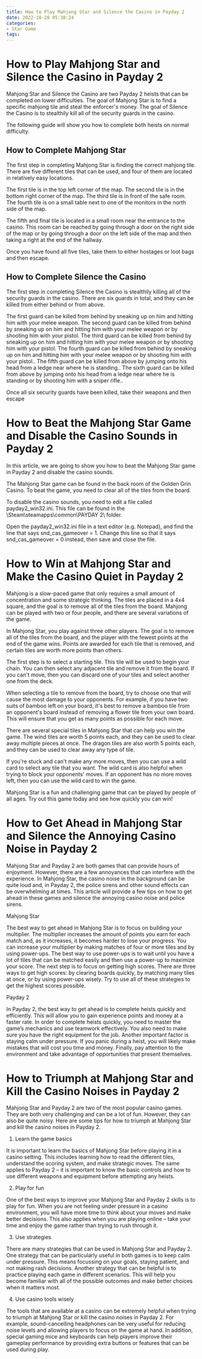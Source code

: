 ```yaml
---
title: How to Play Mahjong Star and Silence the Casino in Payday 2 
date: 2022-10-28 05:38:24
categories:
- Star Game
tags:
---
```



#  How to Play Mahjong Star and Silence the Casino in Payday 2 

Mahjong Star and Silence the Casino are two Payday 2 heists that can be completed on lower difficulties. The goal of Mahjong Star is to find a specific mahjong tile and steal the enforcer's money. The goal of Silence the Casino is to stealthily kill all of the security guards in the casino.

The following guide will show you how to complete both heists on normal difficulty.

## How to Complete Mahjong Star 
The first step in completing Mahjong Star is finding the correct mahjong tile. There are five different tiles that can be used, and four of them are located in relatively easy locations.

The first tile is in the top left corner of the map. The second tile is in the bottom right corner of the map. The third tile is in front of the safe room. The fourth tile is on a small table next to one of the monitors in the north side of the map.

The fifth and final tile is located in a small room near the entrance to the casino. This room can be reached by going through a door on the right side of the map or by going through a door on the left side of the map and then taking a right at the end of the hallway.

Once you have found all five tiles, take them to either hostages or loot bags and then escape. 

## How to Complete Silence the Casino 
The first step in completing Silence the Casino is stealthily killing all of the security guards in the casino. There are six guards in total, and they can be killed from either behind or from above.

The first guard can be killed from behind by sneaking up on him and hitting him with your melee weapon. The second guard can be killed from behind by sneaking up on him and hitting him with your melee weapon or by shooting him with your pistol. The third guard can be killed from behind by sneaking up on him and hitting him with your melee weapon or by shooting him with your pistol. The fourth guard can be killed from behind by sneaking up on him and hitting him with your melee weapon or by shooting him with your pistol.. The fifth guard can be killed from above by jumping onto his head from a ledge near where he is standing.. The sixth guard can be killed from above by jumping onto his head from a ledge near where he is standing or by shooting him with a sniper rifle.. 

Once all six security guards have been killed, take their weapons and then escape

#  How to Beat the Mahjong Star Game and Disable the Casino Sounds in Payday 2 

In this article, we are going to show you how to beat the Mahjong Star game in Payday 2 and disable the casino sounds.

The Mahjong Star game can be found in the back room of the Golden Grin Casino. To beat the game, you need to clear all of the tiles from the board.

To disable the casino sounds, you need to edit a file called payday2_win32.ini. This file can be found in the \Steam\steamapps\common\PAYDAY 2\ folder.

Open the payday2_win32.ini file in a text editor (e.g. Notepad), and find the line that says snd_cas_gameover = 1. Change this line so that it says snd_cas_gameover = 0 instead, then save and close the file.

#  How to Win at Mahjong Star and Make the Casino Quiet in Payday 2 
Mahjong is a slow-paced game that only requires a small amount of concentration and some strategic thinking. The tiles are placed in a 4x4 square, and the goal is to remove all of the tiles from the board. Mahjong can be played with two or four people, and there are several variations of the game.

In Mahjong Star, you play against three other players. The goal is to remove all of the tiles from the board, and the player with the fewest points at the end of the game wins. Points are awarded for each tile that is removed, and certain tiles are worth more points than others.

The first step is to select a starting tile. This tile will be used to begin your chain. You can then select any adjacent tile and remove it from the board. If you can't move, then you can discard one of your tiles and select another one from the deck.

When selecting a tile to remove from the board, try to choose one that will cause the most damage to your opponents. For example, if you have two suits of bamboo left on your board, it's best to remove a bamboo tile from an opponent's board instead of removing a flower tile from your own board. This will ensure that you get as many points as possible for each move.

There are several special tiles in Mahjong Star that can help you win the game. The wind tiles are worth 5 points each, and they can be used to clear away multiple pieces at once. The dragon tiles are also worth 5 points each, and they can be used to clear away any type of tile.

If you're stuck and can't make any more moves, then you can use a wild card to select any tile that you want. The wild card is also helpful when trying to block your opponents' moves. If an opponent has no more moves left, then you can use the wild card to win the game.

Mahjong Star is a fun and challenging game that can be played by people of all ages. Try out this game today and see how quickly you can win!

#  How to Get Ahead in Mahjong Star and Silence the Annoying Casino Noise in Payday 2 

Mahjong Star and Payday 2 are both games that can provide hours of enjoyment. However, there are a few annoyances that can interfere with the experience. In Mahjong Star, the casino noise in the background can be quite loud and, in Payday 2, the police sirens and other sound effects can be overwhelming at times. This article will provide a few tips on how to get ahead in these games and silence the annoying casino noise and police sirens.

Mahjong Star

The best way to get ahead in Mahjong Star is to focus on building your multiplier. The multiplier increases the amount of points you earn for each match and, as it increases, it becomes harder to lose your progress. You can increase your multiplier by making matches of four or more tiles and by using power-ups. The best way to use power-ups is to wait until you have a lot of tiles that can be matched easily and then use a power-up to maximize your score. The next step is to focus on getting high scores. There are three ways to get high scores: by clearing boards quickly, by matching many tiles at once, or by using power-ups wisely. Try to use all of these strategies to get the highest scores possible.

Payday 2

In Payday 2, the best way to get ahead is to complete heists quickly and efficiently. This will allow you to gain experience points and money at a faster rate. In order to complete heists quickly, you need to master the game’s mechanics and use teamwork effectively. You also need to make sure you have the right equipment for the job. Another important factor is staying calm under pressure. If you panic during a heist, you will likely make mistakes that will cost you time and money. Finally, pay attention to the environment and take advantage of opportunities that present themselves.

#  How to Triumph at Mahjong Star and Kill the Casino Noises in Payday 2

Mahjong Star and Payday 2 are two of the most popular casino games. They are both very challenging and can be a lot of fun. However, they can also be quite noisy. Here are some tips for how to triumph at Mahjong Star and kill the casino noises in Payday 2.

1. Learn the game basics

It is important to learn the basics of Mahjong Star before playing it in a casino setting. This includes learning how to read the different tiles, understand the scoring system, and make strategic moves. The same applies to Payday 2 – it is important to know the basic controls and how to use different weapons and equipment before attempting any heists.

2. Play for fun

One of the best ways to improve your Mahjong Star and Payday 2 skills is to play for fun. When you are not feeling under pressure in a casino environment, you will have more time to think about your moves and make better decisions. This also applies when you are playing online – take your time and enjoy the game rather than trying to rush through it.

3. Use strategies

There are many strategies that can be used in Mahjong Star and Payday 2. One strategy that can be particularly useful in both games is to keep calm under pressure. This means focussing on your goals, staying patient, and not making rash decisions. Another strategy that can be helpful is to practice playing each game in different scenarios. This will help you become familiar with all of the possible outcomes and make better choices when it matters most.

4. Use casino tools wisely

The tools that are available at a casino can be extremely helpful when trying to triumph at Mahjong Star or kill the casino noises in Payday 2. For example, sound-cancelling headphones can be very useful for reducing noise levels and allowing players to focus on the game at hand. In addition, special gaming mice and keyboards can help players improve their gameplay performance by providing extra buttons or features that can be used during play.